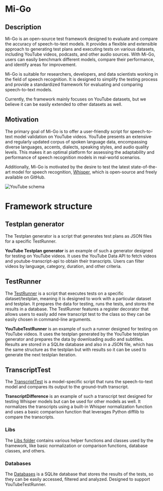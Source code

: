 # Mi-Go

## Description
Mi-Go is an open-source test framework designed to evaluate and compare the accuracy of speech-to-text models. It provides a flexible and extensible approach to generating test plans and executing tests on various datasets, including YouTube videos, podcasts, and other audio sources. With Mi-Go, users can easily benchmark different models, compare their performance, and identify areas for improvement.

Mi-Go is suitable for researchers, developers, and data scientists working in the field of speech recognition. It is designed to simplify the testing process and provide a standardized framework for evaluating and comparing speech-to-text models.

Currently, the framework mainly focuses on YouTube datasets, but we believe it can be easily extended to other datasets as well.

## Motivation
The primary goal of Mi-Go is to offer a user-friendly script for speech-to-text model validation on YouTube videos. YouTube presents an extensive and regularly updated corpus of spoken language data, encompassing diverse languages, accents, dialects, speaking styles, and audio quality levels. This makes it an optimal platform for assessing the adaptability and performance of speech recognition models in real-world scenarios.

Additionally, Mi-Go is motivated by the desire to test the latest state-of-the-art model for speech recognition, [Whisper](https://github.com/openai/whisper), which is open-source and freely available on GitHub.

![YouTube schema](https://github.com/Kowalski1024/Mi-Go/blob/master/schema.png)


# Framework structure
## Testplan generator
The Testplan generator is a script that generates test plans as JSON files for a specific TestRunner. 

**YouTube Testplan generator** is an example of such a generator designed for testing on YouTube videos. It uses the YouTube Data API to fetch videos and youtube-transcript-api to obtain their transcripts. Users can filter videos by language, category, duration, and other criteria.

## TestRunner
The [TestRunner](https://github.com/Kowalski1024/Mi-Go/blob/master/testrunners/youtube_runner.py) is a script that executes tests on a specific dataset/testplan, meaning it is designed to work with a particular dataset and testplan. It prepares the data for testing, runs the tests, and stores the results in a database. The TestRunner features a register decorator that allows users to easily add new transcript test to the class so they can be easily chosen in command-line arguments.

**YouTubeTestRunner** is an example of such a runner designed for testing on YouTube videos. It uses the testplan generated by the YouTube testplan generator and prepares the data by downloading audio and subtitles. Results are stored in a SQLite database and also in a JSON file, which has the same structure as the testplan but with results so it can be used to generate the next testplan iteration.

## TranscriptTest
The [TranscriptTest](https://github.com/Kowalski1024/Mi-Go/blob/master/testrunners/tests/transcript_test.py) is a model-specific script that runs the speech-to-text model and compares its output to the ground-truth transcript.

**TranscriptDifference** is an example of such a transcript test designed for testing Whisper models but can be used for other models as well. It normalizes the transcripts using a built-in Whisper normalization function and uses a basic comparison function that leverages Python difflib to compare the transcripts.

### Libs
The [Libs folder](https://github.com/Kowalski1024/Mi-Go/blob/master/libs) contains various helper functions and classes used by the framework, like basic normalization or comparison functions, database classes, and others.

### Databases
The [Databases](https://github.com/Kowalski1024/Mi-Go/blob/master/databases) is a SQLite database that stores the results of the tests, so they can be easily accessed, filtered and analyzed. Designed to support YouTubeTestRunner.


<!-- ## Usage

### Docker

Build image

```shell
docker build -t model-tester .
```

Run container

```shell
docker run  -e GoogleAPI=<YOUR KEY> --gpus all -d --name whisper-tester -it model-tester
```

### Example -->

